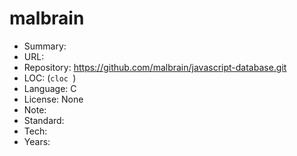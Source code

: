 # malbrain

* Summary:    
* URL:        
* Repository: https://github.com/malbrain/javascript-database.git
* LOC:        (`cloc `)
* Language:   C
* License:    None
* Note:       
* Standard:   
* Tech:       
* Years:      

